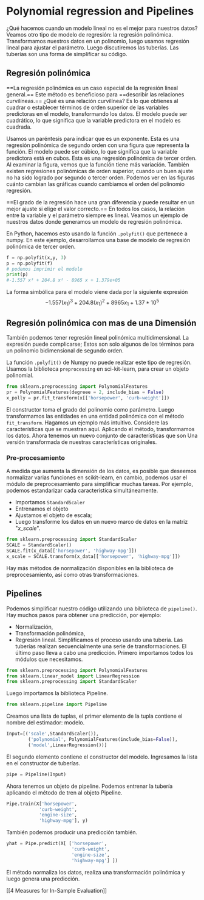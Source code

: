 # Polynomial regression and Pipelines
¿Qué hacemos cuando un modelo lineal no es el mejor para nuestros datos?
Veamos otro tipo de modelo de regresión: la regresión polinómica.
Transformamos nuestros datos en un polinomio, luego usamos regresión lineal para ajustar el parámetro.
Luego discutiremos las tuberías.
Las tuberías son una forma de simplificar su código.
## Regresión polinómica
==La regresión polinómica es un caso especial de la regresión lineal general.==
Este método es beneficioso para ==describir las relaciones curvilíneas.==
¿Qué es una relación curvilínea?
Es lo que obtienes al cuadrar o establecer términos de orden superior de las variables predictoras en el modelo, transformando los datos.
El modelo puede ser cuadrático, lo que significa que la variable predictora en el modelo es cuadrada.

Usamos un paréntesis para indicar que es un exponente.
Esta es una regresión polinómica de segundo orden con una figura que representa la función.
El modelo puede ser cúbico, lo que significa que la variable predictora está en cubos.
Esta es una regresión polinómica de tercer orden.
Al examinar la figura, vemos que la función tiene más variación.
También existen regresiones polinómicas de orden superior, cuando un buen ajuste no ha sido logrado por segundo o tercer orden.
Podemos ver en las figuras cuánto cambian las gráficas cuando cambiamos el orden del polinomio regresión.

==El grado de la regresión hace una gran diferencia y puede resultar en un mejor ajuste si elige el valor correcto.==
En todos los casos, la relación entre la variable y el parámetro siempre es lineal.
Veamos un ejemplo de nuestros datos donde generamos un modelo de regresión polinómica.

En Python, hacemos esto usando la función `.polyfit()` que pertenece a numpy.
En este ejemplo, desarrollamos una base de modelo de regresión polinómica de tercer orden.
```py
f = np.polyfit(x,y, 3)
p = np.polyfit(f)
# podemos imprimir el modelo
print(p)
#-1.557 x³ + 204.8 x² - 8965 x + 1.379e+05
```
La forma simbólica para el modelo viene dada por la siguiente expresión $$-1.557 (x_1) ^3 + 204.8 (x_1) ^2 + 8965 x_1 + 1.37 * 10^5$$

## Regresión polinómica con mas de una Dimensión
También podemos tener regresión lineal polinómica multidimensional.
La expresión puede complicarse; Estos son solo algunos de los términos para un polinomio bidimensional de segundo orden.

La función `.polyfit()` de Numpy no puede realizar este tipo de regresión.
Usamos la biblioteca `preprocessing` en sci-kit-learn, para crear un objeto polinomial.
```py
from sklearn.preprocessing import PolynomialFeatures
pr = PolynomialFeatures(degreee = 2, include_bias = False)
x_polly = pr.fit_transform(x[['horsepower', 'curb-weight']])
```
El constructor toma el grado del polinomio como parámetro.
Luego transformamos las entidades en una entidad polinómica con el método `fit_transform`.
Hagamos un ejemplo más intuitivo.
Considere las características que se muestran aquí.
Aplicando el método, transformamos los datos. Ahora tenemos un nuevo conjunto de características que son
Una versión transformada de nuestras características originales.

### Pre-procesamiento
A medida que aumenta la dimensión de los datos, es posible que deseemos normalizar varias funciones en scikit-learn, en cambio, podemos usar el módulo de preprocesamiento para simplificar muchas tareas.
Por ejemplo, podemos estandarizar cada característica simultáneamente.
- Importamos `StandardScaler` 
- Entrenamos el objeto
- Ajustamos el objeto de escala;
- Luego transforme los datos en un nuevo marco de datos en la matriz "_x_scale_".
```py
from sklearn.preprocessing import StandardScaler
SCALE = StandardScaler()
SCALE.fit(x_data[['horsepower', 'highway-mpg']])
x_scale = SCALE.transform(x_data[['horsepower', 'highway-mpg']])
```
Hay más métodos de normalización disponibles en la biblioteca de preprocesamiento, así como otras transformaciones.

## Pipelines
Podemos simplificar nuestro código utilizando una biblioteca de `pipeline()`.
Hay muchos pasos para obtener una predicción, por ejemplo:
- Normalización, 
- Transformación polinómica,
- Regresión lineal.
Simplificamos el proceso usando una tubería.
Las tuberías realizan secuencialmente una serie de transformaciones.
El último paso lleva a cabo una predicción.
Primero importamos todos los módulos que necesitamos.
```py
from sklearn.preprocessing import PolynomialFeatures
from sklearn.linear_model import LinearRegression
from sklearn.preprocessing import StandardScaler
```
Luego importamos la biblioteca Pipeline.
```py
from sklearn.pipeline import Pipeline
```
Creamos una lista de tuplas, el primer elemento de la tupla contiene el nombre del estimador: modelo.
```py
Input=[('scale',StandardScaler()), 
		('polynomial', PolynomialFeatures(include_bias=False)), 
		('model',LinearRegression())]
```
El segundo elemento contiene el constructor del modelo.
Ingresamos la lista en el constructor de tuberías.
```py
pipe = Pipeline(Input)
```
Ahora tenemos un objeto de pipeline.
Podemos entrenar la tubería aplicando el método de tren al objeto Pipeline.
```py
Pipe.train(X['horsepower', 
			'curb-weight', 
			'engine-size', 
			'highway-mpg'], y)
```
También podemos producir una predicción también.
```py
yhat = Pipe.predict(X[ ['horsepower', 
						'curb-weight', 
						'engine-size', 
						'highway-mpg'] ])
```
El método normaliza los datos, realiza una transformación polinómica y luego genera una predicción.

[[4 Measures for In-Sample Evaluation]]